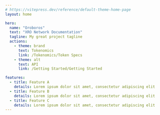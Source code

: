 ```yaml
---
# https://vitepress.dev/reference/default-theme-home-page
layout: home

hero:
  name: "Oroboros"
  text: "XRO Network Documentation"
  tagline: My great project tagline
  actions:
    - theme: brand
      text: Tokenomics
      link: /Tokenomics/Token Specs
    - theme: alt
      text: API
      link: /Getting Started/Getting Started

features:
  - title: Feature A
    details: Lorem ipsum dolor sit amet, consectetur adipiscing elit
  - title: Feature B
    details: Lorem ipsum dolor sit amet, consectetur adipiscing elit
  - title: Feature C
    details: Lorem ipsum dolor sit amet, consectetur adipiscing elit
---
```


<script setup>
import { ref } from 'vue'
import * as THREE from 'three';
import { OrbitControls } from 'three/addons/controls/OrbitControls.js';
import { GLTFLoader } from 'three/addons/loaders/GLTFLoader.js';

const clock = new THREE.Clock();
let camera, scene, renderer;

init();

function init() {
  const hero = document.getElementsByClassName('VPHero VPHomeHero');
	const threeContainer = document.createElement( 'div' );
  threeContainer.classList.add('three_js');


	camera = new THREE.PerspectiveCamera( 45, window.innerWidth / window.innerHeight, 0.25, 20 );
	camera.position.set( - 1.8, 0.6, 2.7 );

	scene = new THREE.Scene();
  const light = new THREE.AmbientLight( 0x404040 ); // soft white light
  scene.add( light );

	const loader = new GLTFLoader().setPath( '/' );
	loader.load( 'bg_model.glb', async function ( gltf ) {

		const model = gltf.scene;

		// wait until the model can be added to the scene without blocking due to shader compilation

		await renderer.compileAsync( model, camera, scene );

		scene.add( model );


		render();
        hero[0].appendChild( threeContainer );
        //animate();
			
	} );

	renderer = new THREE.WebGLRenderer( { antialias: true, alpha: true } );
	renderer.setPixelRatio( window.devicePixelRatio );
	renderer.setSize( window.innerWidth, window.innerHeight );
	renderer.toneMapping = THREE.ACESFilmicToneMapping;
	renderer.toneMappingExposure = 1;
	threeContainer.appendChild( renderer.domElement );

	const controls = new OrbitControls( camera, renderer.domElement );
	controls.addEventListener( 'change', render ); // use if there is no animation loop
	controls.minDistance = 2;
	controls.maxDistance = 10;
	controls.target.set( 0, 0, - 0.2 );
	controls.update();

	window.addEventListener( 'resize', onWindowResize );

}

function onWindowResize() {

	camera.aspect = window.innerWidth / window.innerHeight;
	camera.updateProjectionMatrix();

	renderer.setSize( window.innerWidth, window.innerHeight );
    renderer.setClearColor( 0x000000, 0 );
    //renderer.setAnimationLoop( animate );
	render();

}			

			//

function render() {

	renderer.render( scene, camera );

}
</script>